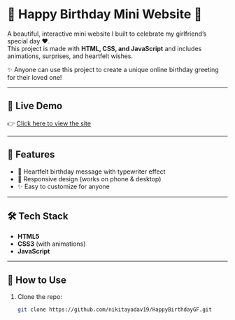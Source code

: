 # 🎂 Happy Birthday Mini Website 🎉  

A beautiful, interactive mini website I built to celebrate my girlfriend’s special day ❤️.  
This project is made with **HTML, CSS, and JavaScript** and includes animations, surprises, and heartfelt wishes.  

✨ Anyone can use this project to create a unique online birthday greeting for their loved one!  

---

## 🚀 Live Demo  
👉 [Click here to view the site](https://nikitayadav19.github.io/HappyBirthdayGF)  

---


## 🎁 Features   
- 💌 Heartfelt birthday message with typewriter effect  
- 🌟 Responsive design (works on phone & desktop)  
- ✨ Easy to customize for anyone  

---

## 🛠️ Tech Stack  
- **HTML5**  
- **CSS3** (with animations)  
- **JavaScript**  

---

## 🎉 How to Use  
1. Clone the repo:  
   ```bash
   git clone https://github.com/nikitayadav19/HappyBirthdayGF.git
